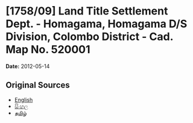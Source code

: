 # [1758/09] Land Title Settlement Dept. - Homagama, Homagama D/S Division, Colombo District - Cad. Map No. 520001

**Date:** 2012-05-14

## Original Sources

- [English](https://documents.gov.lk/view/extra-gazettes/2012/5/1758-09_E.pdf)
- [සිංහල](https://documents.gov.lk/view/extra-gazettes/2012/5/1758-09_S.pdf)
- [தமிழ்](https://documents.gov.lk/view/extra-gazettes/2012/5/1758-09_T.pdf)
